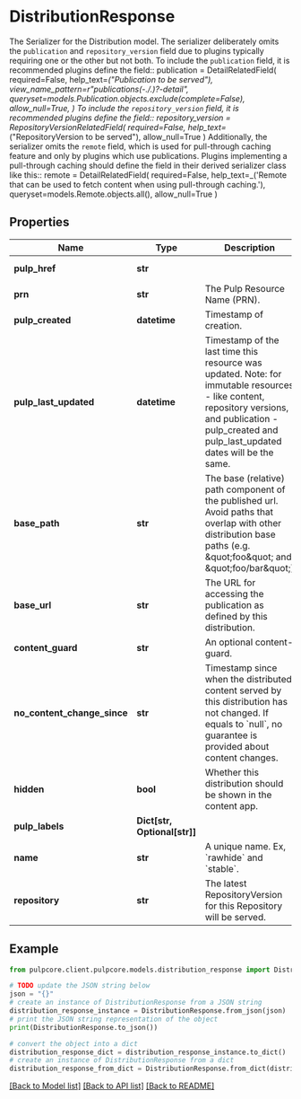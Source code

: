 # DistributionResponse

The Serializer for the Distribution model.  The serializer deliberately omits the `publication` and `repository_version` field due to plugins typically requiring one or the other but not both.  To include the ``publication`` field, it is recommended plugins define the field::    publication = DetailRelatedField(       required=False,       help_text=_(\"Publication to be served\"),       view_name_pattern=r\"publications(-.*/.*)?-detail\",       queryset=models.Publication.objects.exclude(complete=False),       allow_null=True,   )  To include the ``repository_version`` field, it is recommended plugins define the field::    repository_version = RepositoryVersionRelatedField(       required=False, help_text=_(\"RepositoryVersion to be served\"), allow_null=True   )  Additionally, the serializer omits the ``remote`` field, which is used for pull-through caching feature and only by plugins which use publications. Plugins implementing a pull-through caching should define the field in their derived serializer class like this::    remote = DetailRelatedField(       required=False,       help_text=_('Remote that can be used to fetch content when using pull-through caching.'),       queryset=models.Remote.objects.all(),       allow_null=True   )

## Properties

Name | Type | Description | Notes
------------ | ------------- | ------------- | -------------
**pulp_href** | **str** |  | [optional] [readonly] 
**prn** | **str** | The Pulp Resource Name (PRN). | [optional] [readonly] 
**pulp_created** | **datetime** | Timestamp of creation. | [optional] [readonly] 
**pulp_last_updated** | **datetime** | Timestamp of the last time this resource was updated. Note: for immutable resources - like content, repository versions, and publication - pulp_created and pulp_last_updated dates will be the same. | [optional] [readonly] 
**base_path** | **str** | The base (relative) path component of the published url. Avoid paths that                     overlap with other distribution base paths (e.g. \&quot;foo\&quot; and \&quot;foo/bar\&quot;) | 
**base_url** | **str** | The URL for accessing the publication as defined by this distribution. | [optional] [readonly] 
**content_guard** | **str** | An optional content-guard. | [optional] 
**no_content_change_since** | **str** | Timestamp since when the distributed content served by this distribution has not changed. If equals to &#x60;null&#x60;, no guarantee is provided about content changes. | [optional] [readonly] 
**hidden** | **bool** | Whether this distribution should be shown in the content app. | [optional] [default to False]
**pulp_labels** | **Dict[str, Optional[str]]** |  | [optional] 
**name** | **str** | A unique name. Ex, &#x60;rawhide&#x60; and &#x60;stable&#x60;. | 
**repository** | **str** | The latest RepositoryVersion for this Repository will be served. | [optional] 

## Example

```python
from pulpcore.client.pulpcore.models.distribution_response import DistributionResponse

# TODO update the JSON string below
json = "{}"
# create an instance of DistributionResponse from a JSON string
distribution_response_instance = DistributionResponse.from_json(json)
# print the JSON string representation of the object
print(DistributionResponse.to_json())

# convert the object into a dict
distribution_response_dict = distribution_response_instance.to_dict()
# create an instance of DistributionResponse from a dict
distribution_response_from_dict = DistributionResponse.from_dict(distribution_response_dict)
```
[[Back to Model list]](../README.md#documentation-for-models) [[Back to API list]](../README.md#documentation-for-api-endpoints) [[Back to README]](../README.md)


